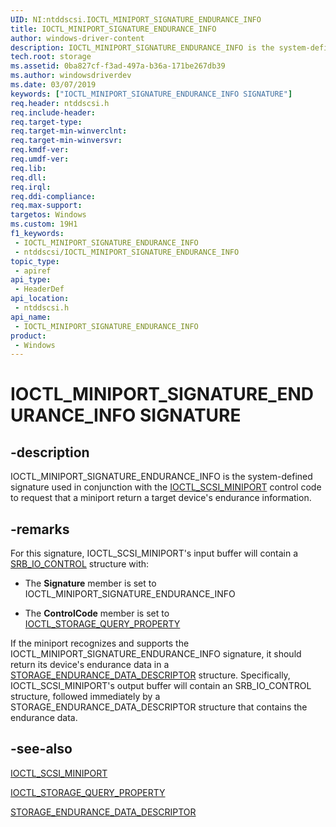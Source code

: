 ```yaml
---
UID: NI:ntddscsi.IOCTL_MINIPORT_SIGNATURE_ENDURANCE_INFO
title: IOCTL_MINIPORT_SIGNATURE_ENDURANCE_INFO
author: windows-driver-content
description: IOCTL_MINIPORT_SIGNATURE_ENDURANCE_INFO is the system-defined signature used in conjunction with the IOCTL_SCSI_MINIPORT control code to request that a miniport return endurance data for a target device.
tech.root: storage
ms.assetid: 0ba827cf-f3ad-497a-b36a-171be267db39
ms.author: windowsdriverdev
ms.date: 03/07/2019
keywords: ["IOCTL_MINIPORT_SIGNATURE_ENDURANCE_INFO SIGNATURE"]
req.header: ntddscsi.h
req.include-header: 
req.target-type: 
req.target-min-winverclnt: 
req.target-min-winversvr: 
req.kmdf-ver: 
req.umdf-ver: 
req.lib: 
req.dll: 
req.irql: 
req.ddi-compliance: 
req.max-support: 
targetos: Windows
ms.custom: 19H1
f1_keywords:
 - IOCTL_MINIPORT_SIGNATURE_ENDURANCE_INFO
 - ntddscsi/IOCTL_MINIPORT_SIGNATURE_ENDURANCE_INFO
topic_type:
 - apiref
api_type:
 - HeaderDef
api_location:
 - ntddscsi.h
api_name:
 - IOCTL_MINIPORT_SIGNATURE_ENDURANCE_INFO
product:
 - Windows
---
```


# IOCTL_MINIPORT_SIGNATURE_ENDURANCE_INFO SIGNATURE


## -description

IOCTL_MINIPORT_SIGNATURE_ENDURANCE_INFO is the system-defined signature used in conjunction with the [IOCTL_SCSI_MINIPORT](./ni-ntddscsi-ioctl_scsi_miniport.md) control code to request that a miniport return a target device's endurance information.

## -remarks

For this signature, IOCTL_SCSI_MINIPORT's input buffer will contain a [SRB_IO_CONTROL](ns-ntddscsi-_srb_io_control.md) structure with:

* The **Signature** member is set to IOCTL_MINIPORT_SIGNATURE_ENDURANCE_INFO

* The **ControlCode** member is set to [IOCTL_STORAGE_QUERY_PROPERTY](../ntddstor/ni-ntddstor-ioctl_storage_query_property.md)

If the miniport recognizes and supports the IOCTL_MINIPORT_SIGNATURE_ENDURANCE_INFO signature, it should return its device's endurance data in a [STORAGE_ENDURANCE_DATA_DESCRIPTOR](ns-ntddscsi-storage_endurance_data_descriptor.md) structure. Specifically, IOCTL_SCSI_MINIPORT's output buffer will contain an SRB_IO_CONTROL structure, followed immediately by a STORAGE_ENDURANCE_DATA_DESCRIPTOR structure that contains the endurance data.

## -see-also

[IOCTL_SCSI_MINIPORT](./ni-ntddscsi-ioctl_scsi_miniport.md)

[IOCTL_STORAGE_QUERY_PROPERTY](../ntddstor/ni-ntddstor-ioctl_storage_query_property.md)

[STORAGE_ENDURANCE_DATA_DESCRIPTOR](ns-ntddscsi-storage_endurance_data_descriptor.md)